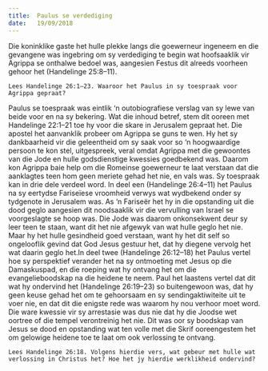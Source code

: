 ```yaml
---
title:  Paulus se verdediging
date:   19/09/2018
---
```


Die koninklike gaste het hulle plekke langs die goewerneur ingeneem en die gevangene was ingebring om sy verdediging te begin wat hoofsaaklik vir Agrippa se onthalwe bedoel was, aangesien Festus dit alreeds voorheen gehoor het (Handelinge 25:8–11).

`Lees Handelinge 26:1–23. Waaroor het Paulus in sy toespraak voor Agrippa gepraat?`

Paulus se toespraak was eintlik ‘n outobiografiese verslag van sy lewe van beide voor en na sy bekering. Wat die inhoud betref, stem dit ooreen met Handelinge 22:1–21 toe hy voor die skare in Jerusalem gepraat het. Die apostel het aanvanklik probeer om Agrippa se guns te wen. Hy het sy dankbaarheid vir die geleentheid om sy saak voor so ‘n hoogwaardige persoon te kon stel, uitgespreek, veral omdat Agrippa met die gewoontes van die Jode en hulle godsdienstige kwessies goedbekend was. Daarom kon Agrippa baie help om die Romeinse goewerneur te laat verstaan dat die aanklagtes teen hom geen meriete gehad het nie, en vals was. Sy toespraak kan in drie dele verdeel word. In deel een (Handelinge 26:4–11) het Paulus na sy eertydse Fariseïese vroomheid verwys wat wydbekend onder sy tydgenote in Jerusalem was. As ‘n Fariseër het hy in die opstanding uit die dood geglo aangesien dit noodsaaklik vir die vervulling van Israel se voorgeslagte se hoop was. Die Jode was daarom onkonsekwent deur sy leer teen te staan, want dit het nie afgewyk van wat hulle geglo het nie. Maar hy het hulle gesindheid goed verstaan, want hy het dit self so ongelooflik gevind dat God Jesus gestuur het, dat hy diegene vervolg het wat daarin geglo het.In deel twee (Handelinge 26:12–18) het Paulus vertel hoe sy perspektief verander het na sy ontmoeting met Jesus op die Damaskuspad, en die roeping wat hy ontvang het om die evangelieboodskap na die heidene te neem. Paul het laastens vertel dat dit wat hy ondervind het (Handelinge 26:19–23) so buitengewoon was, dat hy geen keuse gehad het om te gehoorsaam en sy sendingaktiwiteite uit te voer nie, en dat dit die enigste rede was waarom hy nou verhoor moet word. Die ware kwessie vir sy arrestasie was dus nie dat hy die Joodse wet oortree of die tempel verontreinig het nie. Dit was oor sy boodskap van Jesus se dood en opstanding wat ten volle met die Skrif ooreengestem het om gelowige heidene toe te laat om ook verlossing te ontvang.

`Lees Handelinge 26:18. Volgens hierdie vers, wat gebeur met hulle wat verlossing in Christus het? Hoe het jy hierdie werklikheid ondervind?`